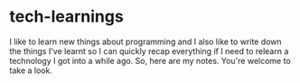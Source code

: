 # tech-learnings
I like to learn new things about programming and I also like to write down the things I've learnt so I can quickly recap everything if I need to relearn a technology I got into a while ago. So, here are my notes. You're welcome to take a look.
